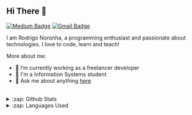 ## Hi There 👋

[![Medium Badge](https://img.shields.io/badge/-Medium-000?style=flat-square&logo=Medium&logoColor=white&&link=https://medium.com/@anajuliabit)](https://medium.com/@anajuliabit)
[![Gmail Badge](https://img.shields.io/badge/-Gmail-c14438?style=flat-square&logo=Gmail&logoColor=white&link=mailto:rodrigodnoronha@gmail.com)](mailto:rodrigodnoronha@gmail.com)

I am Rodrigo Noronha, a programming enthusiast and passionate about technologies. I love to code, learn and teach!

More about me:
- :rocket: I’m currently working as a freelancer developer
- :school: I'm a Information Systems student 
- 💬  Ask me about anything [here](https://github.com/rodrigodnoronha/rodrigodnoronha/issues)

<br/>

<details>
  <summary>:zap: Github Stats</summary>
  <img src="https://github-readme-stats.vercel.app/api?username=rodrigodiasnoronha&&show_icons=true&title_color=222222&icon_color=03A87C&text_color=333333&bg_color=ffffff">
</details>

<details>
  <summary>:zap: Languages Used</summary>
  <img src="https://github-readme-stats.vercel.app/api/top-langs/?username=rodrigodiasnoronha&layout=compact&bg_color=ffffff&text_color=333333">
</details>
<br/>
